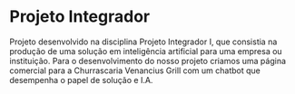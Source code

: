 # Projeto Integrador

Projeto desenvolvido na disciplina Projeto Integrador I, que consistia na produção de uma solução em inteligência artificial para uma empresa ou instituição. Para o desenvolvimento do nosso projeto criamos uma página comercial para a Churrascaria Venancius Grill com um chatbot que desempenha o papel de solução e I.A.
